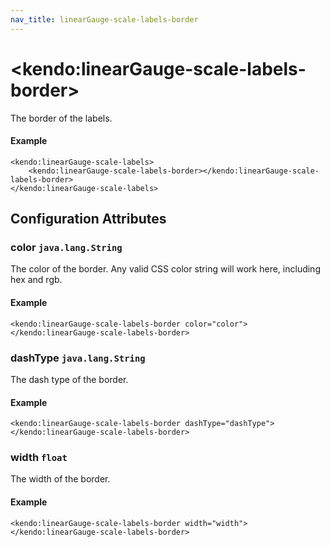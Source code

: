 ```yaml
---
nav_title: linearGauge-scale-labels-border
---
```


# \<kendo:linearGauge-scale-labels-border\>

The border of the labels.

#### Example
    <kendo:linearGauge-scale-labels>
        <kendo:linearGauge-scale-labels-border></kendo:linearGauge-scale-labels-border>
    </kendo:linearGauge-scale-labels>

## Configuration Attributes

### color `java.lang.String`

The color of the border. Any valid CSS color string will work here, including hex and rgb.

#### Example
    <kendo:linearGauge-scale-labels-border color="color">
    </kendo:linearGauge-scale-labels-border>

### dashType `java.lang.String`

The dash type of the border.

#### Example
    <kendo:linearGauge-scale-labels-border dashType="dashType">
    </kendo:linearGauge-scale-labels-border>

### width `float`

The width of the border.

#### Example
    <kendo:linearGauge-scale-labels-border width="width">
    </kendo:linearGauge-scale-labels-border>

